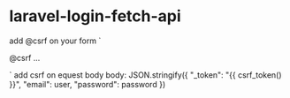 # laravel-login-fetch-api
add @csrf on your form
`
<form>
  @csrf
  ...
</form>
`
add csrf on equest body
body: JSON.stringify({
    "_token": "{{ csrf_token() }}",
    "email": user,
    "password": password
})
